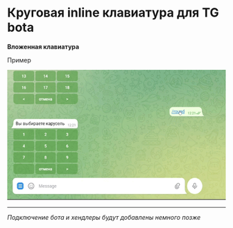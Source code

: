 # Круговая inline клавиатура для TG bota 

**Вложенная клавиатура**

Пример<br>

<img src="https://github.com/hardworkerM/round/blob/main/example.gif?raw=true" width="510" height="300">

----
<i>Подключение бота и хендлеры будут добавлены немного позже</i>
